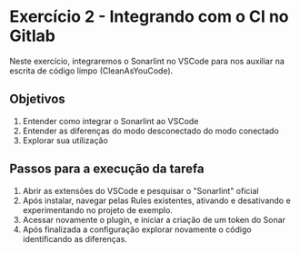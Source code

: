 # Exercício 2 - Integrando com o CI no Gitlab

Neste exercício, integraremos o Sonarlint no VSCode para nos auxiliar na escrita de código limpo (CleanAsYouCode).

## Objetivos

1. Entender como integrar o Sonarlint ao VSCode
2. Entender as diferenças do modo desconectado do modo conectado
3. Explorar sua utilização

## Passos para a execução da tarefa

1. Abrir as extensões do VSCode e pesquisar o "Sonarlint" oficial
2. Após instalar, navegar pelas Rules existentes, ativando e desativando e experimentando no projeto de exemplo.
3. Acessar novamente o plugin, e iniciar a criação de um token do Sonar
4. Após finalizada a configuração explorar novamente o código identificando as diferenças.

